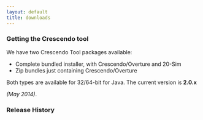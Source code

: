 ```yaml
---
layout: default
title: downloads
---
```


<link rel="stylesheet" href="stylesheets/styles.css">
<link rel="stylesheet" href="stylesheets/pygment_trac.css">
<link rel="stylesheet" href="/stylesheets/releases.css">
<script src="http://code.jquery.com/jquery-1.11.1.min.js"></script>
<script src="/javascripts/moment-with-langs.js"></script>
<script src="/javascripts/github-releases.js"></script>
<script>updateDownloadPage();</script>

<h3><a name="getting-the-crescendo-tool" class="anchor" href="#getting-the-crescendo-tool"></a>Getting the Crescendo tool</h3>

<p>We have two Crescendo Tool packages available:
          <ul>
            <li>Complete bundled installer, with Crescendo/Overture and 20-Sim</li>
            <li>Zip bundles just containing Crescendo/Overture</li>
          </ul>

Both types are available for 32/64-bit for Java. The current version is <strong id="current-release-version">2.0.x</strong>

<i id="current-release-data">(May 2014)</i>.</p>

<div id="current-release"></div>

<h3>Release History</h3>

<div id="release-history"></div>